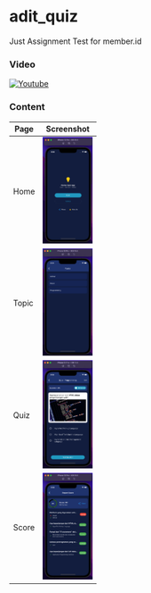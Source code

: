 # adit_quiz
Just Assignment Test for member.id

### Video
[![Youtube](https://img.youtube.com/vi/uF87Mr7VY3k/0.jpg)](https://www.youtube.com/watch?v=uF87Mr7VY3k)

### Content
| Page  | Screenshot |
|-------|------------|
| Home  | <img width="90" alt="ss" src="assets/screenshot/home.png"> |
| Topic | <img width="90" alt="ss" src="assets/screenshot/topic.png"> |
| Quiz  | <img width="90" alt="ss" src="assets/screenshot/quiz.png"> |
| Score | <img width="90" alt="ss" src="assets/screenshot/score.png"> |
